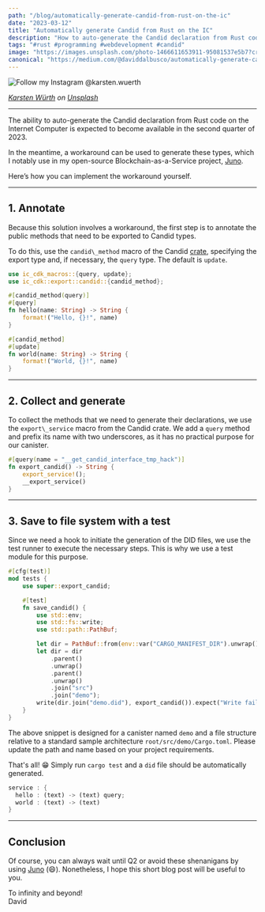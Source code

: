 ```yaml
---
path: "/blog/automatically-generate-candid-from-rust-on-the-ic"
date: "2023-03-12"
title: "Automatically generate Candid from Rust on the IC"
description: "How to auto-generate the Candid declaration from Rust code on the Internet Computer."
tags: "#rust #programming #webdevelopment #candid"
image: "https://images.unsplash.com/photo-1466611653911-95081537e5b7?crop=entropy&cs=tinysrgb&fit=max&fm=jpg&ixid=MnwzMDkyMzV8MHwxfHNlYXJjaHwxOXx8d2luZG1pbGwlMjBvbiUyMGdyYXNzJTIwZmllbGR8ZW58MHx8fHwxNjc4NjUwMzQ1&ixlib=rb-4.0.3&q=80&w=1080"
canonical: "https://medium.com/@daviddalbusco/automatically-generate-candid-from-rust-on-the-ic-d775ae2c9e04"
---
```


![Follow my Instagram @karsten.wuerth](https://images.unsplash.com/photo-1466611653911-95081537e5b7?crop=entropy&cs=tinysrgb&fit=max&fm=jpg&ixid=MnwzMDkyMzV8MHwxfHNlYXJjaHwxOXx8d2luZG1pbGwlMjBvbiUyMGdyYXNzJTIwZmllbGR8ZW58MHx8fHwxNjc4NjUwMzQ1&ixlib=rb-4.0.3&q=80&w=1080)

*[Karsten Würth](https://unsplash.com/fr/@karsten_wuerth?utm_source=unsplash&utm_medium=referral&utm_content=creditCopyText) on [Unsplash](https://unsplash.com/fr/photos/0w-uTa0Xz7w?utm_source=unsplash&utm_medium=referral&utm_content=creditCopyText)*

* * *

The ability to auto-generate the Candid declaration from Rust code on the Internet Computer is expected to become available in the second quarter of 2023.

In the meantime, a workaround can be used to generate these types, which I notably use in my open-source Blockchain-as-a-Service project, [Juno](https://juno.build/).

Here’s how you can implement the workaround yourself.

* * *

## 1\. Annotate

Because this solution involves a workaround, the first step is to annotate the public methods that need to be exported to Candid types.

To do this, use the `candid\_method` macro of the Candid [crate](https://docs.rs/candid/latest/candid/index.html), specifying the export type and, if necessary, the `query` type. The default is `update`.

```rust
use ic_cdk_macros::{query, update};
use ic_cdk::export::candid::{candid_method};

#[candid_method(query)]
#[query]
fn hello(name: String) -> String {
    format!("Hello, {}!", name)
}

#[candid_method]
#[update]
fn world(name: String) -> String {
    format!("World, {}!", name)
}
```

* * *

## 2\. Collect and generate

To collect the methods that we need to generate their declarations, we use the `export\_service` macro from the Candid crate. We add a `query` method and prefix its name with two underscores, as it has no practical purpose for our canister.

```rust
#[query(name = "__get_candid_interface_tmp_hack")]
fn export_candid() -> String {
    export_service!();
    __export_service()
}
```

* * *

## 3\. Save to file system with a test

Since we need a hook to initiate the generation of the DID files, we use the test runner to execute the necessary steps. This is why we use a test module for this purpose.

```rust
#[cfg(test)]
mod tests {
    use super::export_candid;

    #[test]
    fn save_candid() {
        use std::env;
        use std::fs::write;
        use std::path::PathBuf;

        let dir = PathBuf::from(env::var("CARGO_MANIFEST_DIR").unwrap());
        let dir = dir
            .parent()
            .unwrap()
            .parent()
            .unwrap()
            .join("src")
            .join("demo");
        write(dir.join("demo.did"), export_candid()).expect("Write failed.");
    }
}
```

The above snippet is designed for a canister named `demo` and a file structure relative to a standard sample architecture `root/src/demo/Cargo.toml`. Please update the path and name based on your project requirements.

That's all! 😁 Simply run `cargo test` and a `did` file should be automatically generated.

```rust
service : { 
  hello : (text) -> (text) query; 
  world : (text) -> (text) 
}
```

* * *

## Conclusion

Of course, you can always wait until Q2 or avoid these shenanigans by using [Juno](https://juno.build) (😄). Nonetheless, I hope this short blog post will be useful to you.

To infinity and beyond!  
David